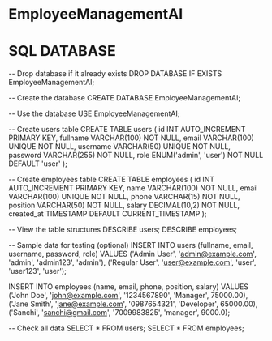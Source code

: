 # EmployeeManagementAI
# SQL DATABASE
-- Drop database if it already exists
DROP DATABASE IF EXISTS EmployeeManagementAI;

-- Create the database
CREATE DATABASE EmployeeManagementAI;

-- Use the database
USE EmployeeManagementAI;

-- Create users table
CREATE TABLE users (
    id INT AUTO_INCREMENT PRIMARY KEY,
    fullname VARCHAR(100) NOT NULL,
    email VARCHAR(100) UNIQUE NOT NULL,
    username VARCHAR(50) UNIQUE NOT NULL,
    password VARCHAR(255) NOT NULL,
    role ENUM('admin', 'user') NOT NULL DEFAULT 'user'
);

-- Create employees table
CREATE TABLE employees (
    id INT AUTO_INCREMENT PRIMARY KEY,
    name VARCHAR(100) NOT NULL,
    email VARCHAR(100) UNIQUE NOT NULL,
    phone VARCHAR(15) NOT NULL,
    position VARCHAR(50) NOT NULL,
    salary DECIMAL(10,2) NOT NULL,
    created_at TIMESTAMP DEFAULT CURRENT_TIMESTAMP
);

-- View the table structures
DESCRIBE users;
DESCRIBE employees;

-- Sample data for testing (optional)
INSERT INTO users (fullname, email, username, password, role)
VALUES 
('Admin User', 'admin@example.com', 'admin', 'admin123', 'admin'),
('Regular User', 'user@example.com', 'user', 'user123', 'user');

INSERT INTO employees (name, email, phone, position, salary)
VALUES
('John Doe', 'john@example.com', '1234567890', 'Manager', 75000.00),
('Jane Smith', 'jane@example.com', '0987654321', 'Developer', 65000.00),
('Sanchi', 'sanchi@gmail.com', '7009983825', 'manager', 9000.0);

-- Check all data
SELECT * FROM users;
SELECT * FROM employees;
